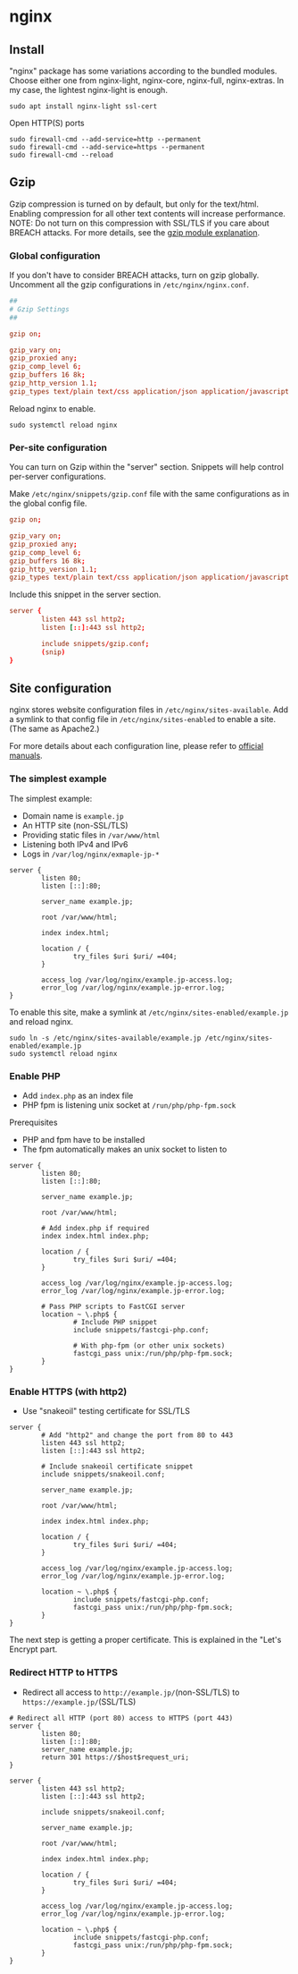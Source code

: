 # nginx

## Install

"nginx" package has some variations according to the bundled modules. Choose either one from nginx-light, nginx-core, nginx-full, nginx-extras. In my case, the lightest nginx-light is enough.

```console
sudo apt install nginx-light ssl-cert
```

Open HTTP(S) ports

```console
sudo firewall-cmd --add-service=http --permanent
sudo firewall-cmd --add-service=https --permanent
sudo firewall-cmd --reload
```

## Gzip

Gzip compression is turned on by default, but only for the text/html. Enabling compression for all other text contents will increase performance.
NOTE: Do not turn on this compression with SSL/TLS if you care about BREACH attacks. For more details, see the [gzip module explanation](https://nginx.org/en/docs/http/ngx_http_gzip_module.html).

### Global configuration

If you don't have to consider BREACH attacks, turn on gzip globally. Uncomment all the gzip configurations in `/etc/nginx/nginx.conf`.

```conf
##
# Gzip Settings
##

gzip on;

gzip_vary on;
gzip_proxied any;
gzip_comp_level 6;
gzip_buffers 16 8k;
gzip_http_version 1.1;
gzip_types text/plain text/css application/json application/javascript text/xml application/xml application/xml+rss text/javascript;
```

Reload nginx to enable.

```console
sudo systemctl reload nginx
```

### Per-site configuration

You can turn on Gzip within the "server" section. Snippets will help control per-server configurations.

Make `/etc/nginx/snippets/gzip.conf` file with the same configurations as in the global config file.

```conf
gzip on;

gzip_vary on;
gzip_proxied any;
gzip_comp_level 6;
gzip_buffers 16 8k;
gzip_http_version 1.1;
gzip_types text/plain text/css application/json application/javascript text/xml application/xml application/xml+rss text/javascript;
```

Include this snippet in the server section.

```conf
server {
        listen 443 ssl http2;
        listen [::]:443 ssl http2;

        include snippets/gzip.conf;
        (snip)
}
```

## Site configuration

nginx stores website configuration files in `/etc/nginx/sites-available`. Add a symlink to that config file in `/etc/nginx/sites-enabled` to enable a site. (The same as Apache2.)

For more details about each configuration line, please refer to [official manuals](https://nginx.org/en/docs/http/ngx_http_core_module.html).

### The simplest example

The simplest example:

- Domain name is `example.jp`
- An HTTP site (non-SSL/TLS)
- Providing static files in `/var/www/html`
- Listening both IPv4 and IPv6
- Logs in `/var/log/nginx/exmaple-jp-*`

```config
server {
        listen 80;
        listen [::]:80;

        server_name example.jp;

        root /var/www/html;

        index index.html;

        location / {
                try_files $uri $uri/ =404;
        }

        access_log /var/log/nginx/example.jp-access.log;
        error_log /var/log/nginx/example.jp-error.log;
}
```

To enable this site, make a symlink at `/etc/nginx/sites-enabled/example.jp` and reload nginx.

```console
sudo ln -s /etc/nginx/sites-available/example.jp /etc/nginx/sites-enabled/example.jp
sudo systemctl reload nginx
```

### Enable PHP

- Add `index.php` as an index file
- PHP fpm is listening unix socket at `/run/php/php-fpm.sock`

Prerequisites

- PHP and fpm have to be installed
- The fpm automatically makes an unix socket to listen to

```config
server {
        listen 80;
        listen [::]:80;

        server_name example.jp;

        root /var/www/html;

        # Add index.php if required
        index index.html index.php;

        location / {
                try_files $uri $uri/ =404;
        }

        access_log /var/log/nginx/example.jp-access.log;
        error_log /var/log/nginx/example.jp-error.log;

        # Pass PHP scripts to FastCGI server
        location ~ \.php$ {
                # Include PHP snippet
                include snippets/fastcgi-php.conf;

                # With php-fpm (or other unix sockets)
                fastcgi_pass unix:/run/php/php-fpm.sock;
        }
}
```

### Enable HTTPS (with http2)

- Use "snakeoil" testing certificate for SSL/TLS

```config
server {
        # Add "http2" and change the port from 80 to 443
        listen 443 ssl http2;
        listen [::]:443 ssl http2;

        # Include snakeoil certificate snippet
        include snippets/snakeoil.conf;

        server_name example.jp;

        root /var/www/html;

        index index.html index.php;

        location / {
                try_files $uri $uri/ =404;
        }

        access_log /var/log/nginx/example.jp-access.log;
        error_log /var/log/nginx/example.jp-error.log;

        location ~ \.php$ {
                include snippets/fastcgi-php.conf;
                fastcgi_pass unix:/run/php/php-fpm.sock;
        }
}
```

The next step is getting a proper certificate. This is explained in the "Let's Encrypt part.

### Redirect HTTP to HTTPS

- Redirect all access to `http://example.jp/`(non-SSL/TLS) to `https://example.jp/`(SSL/TLS)

```config
# Redirect all HTTP (port 80) access to HTTPS (port 443)
server {
        listen 80;
        listen [::]:80;
        server_name example.jp;
        return 301 https://$host$request_uri;
}

server {
        listen 443 ssl http2;
        listen [::]:443 ssl http2;

        include snippets/snakeoil.conf;

        server_name example.jp;

        root /var/www/html;

        index index.html index.php;

        location / {
                try_files $uri $uri/ =404;
        }

        access_log /var/log/nginx/example.jp-access.log;
        error_log /var/log/nginx/example.jp-error.log;

        location ~ \.php$ {
                include snippets/fastcgi-php.conf;
                fastcgi_pass unix:/run/php/php-fpm.sock;
        }
}
```
